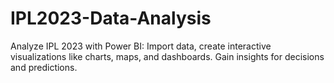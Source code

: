 # IPL2023-Data-Analysis
Analyze IPL 2023 with Power BI: Import data, create interactive visualizations like charts, maps, and dashboards. Gain insights for decisions and predictions.
